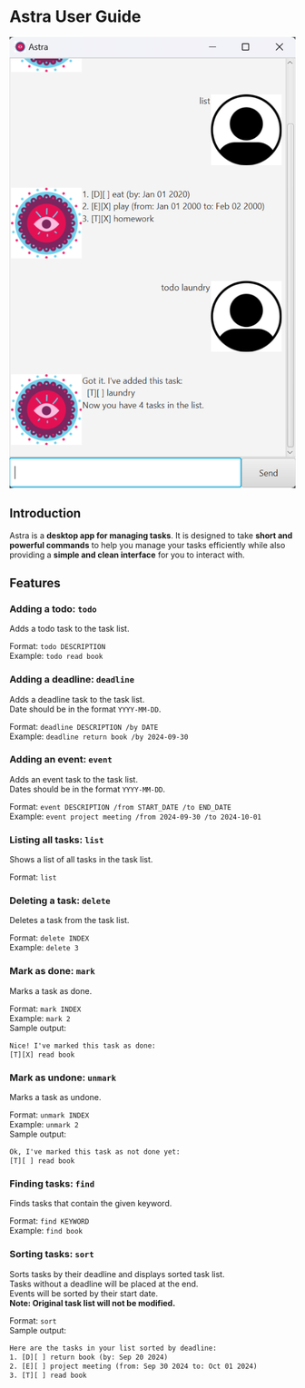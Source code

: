 # Astra User Guide

![User Interface](./Ui.png)


## Introduction
Astra is a **desktop app for managing tasks**.
It is designed to take **short and powerful commands** to help you manage your tasks efficiently 
while also providing a **simple and clean interface** for you to interact with.

## Features

### Adding a todo: `todo`
Adds a todo task to the task list. 

Format: `todo DESCRIPTION` \
Example: `todo read book`

### Adding a deadline: `deadline`

Adds a deadline task to the task list. \
Date should be in the format `YYYY-MM-DD`.

Format: `deadline DESCRIPTION /by DATE` \
Example: `deadline return book /by 2024-09-30`

### Adding an event: `event`

Adds an event task to the task list. \
Dates should be in the format `YYYY-MM-DD`.

Format: `event DESCRIPTION /from START_DATE /to END_DATE` \
Example: `event project meeting /from 2024-09-30 /to 2024-10-01`

### Listing all tasks: `list`

Shows a list of all tasks in the task list.

Format: `list`

### Deleting a task: `delete`

Deletes a task from the task list.

Format: `delete INDEX` \
Example: `delete 3`

### Mark as done: `mark`

Marks a task as done.

Format: `mark INDEX` \
Example: `mark 2` \
Sample output: 
```
Nice! I've marked this task as done:
[T][X] read book
```

### Mark as undone: `unmark`

Marks a task as undone.

Format: `unmark INDEX` \
Example: `unmark 2` \
Sample output:
```
Ok, I've marked this task as not done yet:
[T][ ] read book
```

### Finding tasks: `find`

Finds tasks that contain the given keyword.

Format: `find KEYWORD` \
Example: `find book`

### Sorting tasks: `sort`

Sorts tasks by their deadline and displays sorted task list. \
Tasks without a deadline will be placed at the end. \
Events will be sorted by their start date. \
**Note: Original task list will not be modified.**

Format: `sort` \
Sample output:
```
Here are the tasks in your list sorted by deadline:
1. [D][ ] return book (by: Sep 20 2024)
2. [E][ ] project meeting (from: Sep 30 2024 to: Oct 01 2024)
3. [T][ ] read book
```